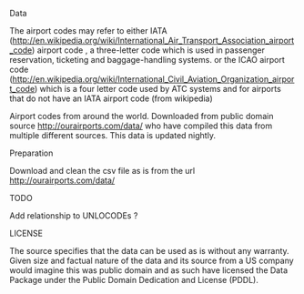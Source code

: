 Data

The airport codes may refer to either IATA (http://en.wikipedia.org/wiki/International_Air_Transport_Association_airport_code)
airport code , a three-letter code which is used in passenger reservation, ticketing and baggage-handling systems. or the ICAO airport code (http://en.wikipedia.org/wiki/International_Civil_Aviation_Organization_airport_code)
which is a four letter code used by ATC systems and for airports that do not have an IATA airport code (from wikipedia)

Airport codes from around the world. Downloaded from public domain source http://ourairports.com/data/ who have compiled this data from multiple different sources. This data is updated nightly.

Preparation

Download and clean the csv file as is from the url http://ourairports.com/data/

TODO 

Add relationship to UNLOCODEs ?

LICENSE

The source specifies that the data can be used as is without any warranty. Given size and factual nature of the data and its source from a US company would imagine this was public domain and as such have licensed the Data Package under the Public Domain Dedication and License (PDDL).
